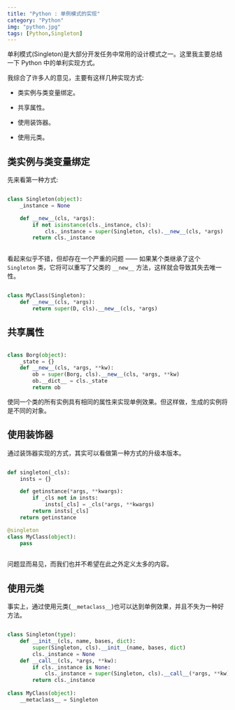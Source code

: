```yaml
---
title: "Python : 单例模式的实现"
category: "Python"
img: "python.jpg"
tags: [Python,Singleton]
---
```

单利模式(Singleton)是大部分开发任务中常用的设计模式之一。这里我主要总结一下 Python 中的单利实现方式。

我综合了许多人的意见，主要有这样几种实现方式:

* 类实例与类变量绑定。

* 共享属性。

* 使用装饰器。

* 使用元类。

## 类实例与类变量绑定

先来看第一种方式:

```python

class Singleton(object):
    _instance = None

    def __new__(cls, *args):
        if not isinstance(cls._instance, cls):
            cls._instance = super(Singleton, cls).__new__(cls, *args)
        return cls._instance
    
```

看起来似乎不错，但却存在一个严重的问题 —— 如果某个类继承了这个 `Singleton` 类，它将可以重写了父类的 `__new__` 方法，这样就会导致其失去唯一性。

```python

class MyClass(Singleton):
    def __new__(cls, *args):
        return super(D, cls).__new__(cls, *args)

```


## 共享属性

```python

class Borg(object):  
    _state = {}  
    def __new__(cls, *args, **kw):  
        ob = super(Borg, cls).__new__(cls, *args, **kw)  
        ob.__dict__ = cls._state  
        return ob

```

使同一个类的所有实例具有相同的属性来实现单例效果。但这样做，生成的实例将是不同的对象。

## 使用装饰器

通过装饰器实现的方式，其实可以看做第一种方式的升级本版本。

```python

def singleton(_cls):
    insts = {}

    def getinstance(*args, **kwargs):
        if _cls not in insts:
            insts[_cls] = _cls(*args, **kwargs)
        return insts[_cls]
    return getinstance

@singleton
class MyClass(object):
    pass
    
```

问题显而易见，而我们也并不希望在此之外定义太多的内容。

## 使用元类

事实上，通过使用元类(`__metaclass__`)也可以达到单例效果，并且不失为一种好方法。

```python

class Singleton(type):  
    def __init__(cls, name, bases, dict):  
        super(Singleton, cls).__init__(name, bases, dict)  
        cls._instance = None  
    def __call__(cls, *args, **kw):  
        if cls._instance is None:  
            cls._instance = super(Singleton, cls).__call__(*args, **kw)  
        return cls._instance  
  
class MyClass(object):  
    __metaclass__ = Singleton 
    
```






